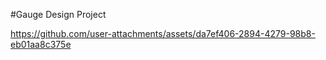 #Gauge Design Project

https://github.com/user-attachments/assets/da7ef406-2894-4279-98b8-eb01aa8c375e

